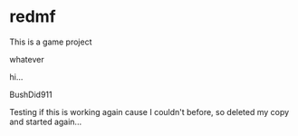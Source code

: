 # redmf

This is a game project

whatever

hi...

BushDid911

Testing if this is working again cause I couldn't before, so deleted my copy and started again...